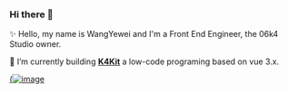 ### Hi there 👋

✨ Hello, my name is WangYewei and I'm a Front End Engineer, the 06k4 Studio owner.

🔭 I’m currently building **[K4Kit](https://github.com/WangYeWei/K4Kit)** a low-code programing based on vue 3.x.

[(![image](https://user-images.githubusercontent.com/49926816/149354261-ae802b44-995e-42a7-adf8-cde10d09d2e1.png)](https://github.com/WangYeWei/K4Kit)

<!-- My name is Dima and i'm a creator from Tel Aviv, Israel. I'm excited about web technologies, developer UX and tooling.



<!--
**WangYeWei/WangyeWei** is a ✨ _special_ ✨ repository because its `README.md` (this file) appears on your GitHub profile.

Here are some ideas to get you started:

- 🔭 I’m currently working on ...
- 🌱 I’m currently learning ...
- 👯 I’m looking to collaborate on ...
- 🤔 I’m looking for help with ...
- 💬 Ask me about ...
- 📫 How to reach me: ...
- 😄 Pronouns: ...
- ⚡ Fun fact: ...
-->
